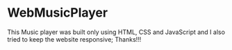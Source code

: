 # WebMusicPlayer
This Music player was built only using HTML, CSS and JavaScript and I also tried to keep the website responsive; Thanks!!!
